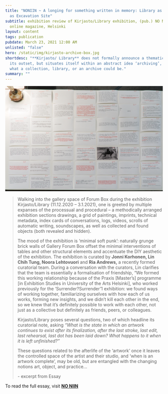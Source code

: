 ```yaml
---
title: "NONIIN ~ A longing for something written in memory: Library as Archive
  as Excavation Site"
subtitle: exhibition review of Kirjasto/Library exhibition, (pub.) NO NIIN
  online magazine, Helsinki
layout: content
tags: publication
pubdate: March 23, 2021 12:00 AM
unlisted: "false"
hero: /static/img/kirjasto-archive-box.jpg
shortdesc: "**Kirjasto/ Library** does not formally announce a thematic drive at
  its outset, but situates itself within an abstract idea ‘archiving’, or of
  what a collection, library, or an archive could be."
summary: ""
---
```

![](/static/img/_d4a6851.jpg)

> Walking into the gallery space of Forum Box during the exhibition Kirjasto/Library (11.12.2020 – 3.1.2021), one is greeted by multiple expanses of the processual and procedural – a methodically arranged exhibition sections drawings, a grid of paintings, imprints, technical metadata, index cards of conversations, logs, videos, scrolls of automatic writing, soundscapes, as well as collected and found objects (both revealed and hidden).
>
> The mood of the exhibition is ‘minimal soft punk’: naturally grunge brick walls of Gallery Forum Box offset the minimal interventions of tables and other structural elements and accentuate the DIY aesthetic of the exhibition. The exhibition is curated by **Jonni Korhonen, Lin Chih Tung, Noora Lehtovuori** and **Ria Andrews,** a recently formed curatorial team. During a conversation with the curators, Lin clarifies that the team is essentially a formalisation of friendship, “We formed this working relationship because of the Praxis \[Master’s] programme \[in Exhibition Studies in University of the Arts Helsinki], who worked previously for the ‘Surrender?Surrender’1 exhibition: we found ways of working together, familiarizing ourselves with how each of us works, forming new insights, and we didn’t kill each other in the end, so we knew that it’s definitely possible to work with each other, not just as a collective but definitely as friends, peers, or colleagues.
>
> Kirjasto/Library poses several questions, two of which headline its curatorial note, asking *“What is the state in which an artwork continues to exist after its finalization, after the last stroke, last edit, last rehearsal, last dot has been laid down? What happens to it when it is left unfinished?”*
>
> These questions related to the afterlife of the ‘artwork’ once it leaves the controlled space of the artist and their studio, and ‘when is an artwork complete’, may be old, but are entangled with the changing notions art, object, and practice...
>
> \- excerpt from Essay

To read the full essay, visit **[NO NIIN](https://dev-no-niin.netlify.app/issue-1/a-longing-for-something-written-in-memory/)**